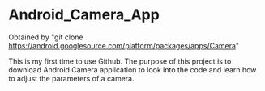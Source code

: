 # Android_Camera_App
Obtained by "git clone https://android.googlesource.com/platform/packages/apps/Camera"

This is my first time to use Github.
The purpose of this project is to download Android Camera application to look into the code and learn how to adjust the parameters of a camera.
